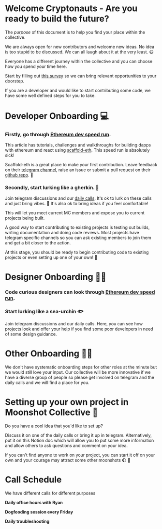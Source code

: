 # **Welcome Cryptonauts - Are you ready to build the future?**


The *purpose* of this document is to help you find your place within the collective.

We are always open for new contributors and welcome new ideas. No idea is too stupid to be discussed. We can all laugh about it at the very least. :smiley: 

Everyone has a different journey within the collective and you can choose how you spend your time here. 

Start by filling out [this survey](https://docs.google.com/forms/d/1izilMBRoE3krtTPmHR9Tbw1ScvX6gSYBFltCGp7gv6A/edit) so we can bring relevant opportunities to your doorstep.

If you are a developer and would like to start contributing some code, we have some well defined steps for you to take.

# Developer Onboarding :computer: 

### Firstly, go through [Ethereum dev speed run](https://medium.com/@austin_48503/%EF%B8%8Fethereum-dev-speed-run-bd72bcba6a4c). 
This article has tutorials, challenges and walkthroughs for building dapps with ethereum and react using [scaffold-eth](https://github.com/scaffold-eth/scaffold-eth). This speed run is absolutely sick!

Scaffold-eth is a great place to make your first contribution. Leave feedback on their [telegram channel](https://t.me/joinchat/KByvmRe5wkR-8F_zz6AjpA), raise an issue or submit a pull request on their [github repo](https://github.com/scaffold-eth/scaffold-eth). :cake: 
&nbsp;  

### Secondly, start lurking like a gherkin. :cucumber:  

Join telegram discussions and our [daily calls](#call-schedule). It's ok to lurk on these calls and just bring vibes. :call_me_hand:   It's also ok to bring ideas if you feel comfortable!

This will let you meet current MC members and expose you to current projects being built.

A good way to start contributing to existing projects is testing out builds, writing documentation and doing code reviews. Most projects have telegram specific channels so you can ask existing members to join them and get a bit closer to the action.


At this stage, you should be ready to begin contributing code to existing projects or even setting up one of your own! :rainbow: 

 # Designer Onboarding :artist: 

### Code curious designers can look through [Ethereum dev speed run](https://medium.com/@austin_48503/%EF%B8%8Fethereum-dev-speed-run-bd72bcba6a4c).

### Start lurking like a sea-urchin :fish:
Join telegram discussions and our daily calls. Here, you can see how projects look and offer your help if you find some poor developers in need of some design guidance.

 # Other Onboarding :artist: 

We don't have systematic onboarding steps for other roles at the minute but we would still love your input. Our collective will be more innovative if we have a diverse group of people so please get involved on telegram and the daily calls and we will find a place for you.

# Setting up your own project in Moonshot Collective :rocket:


Do you have a cool idea that you'd like to set up?

Discuss it on one of the daily calls or bring it up in telegram. Alternatively, put it on this Notion doc which will allow you to put some more information and allow others to ask questions and comment on your idea.

If you can't find anyone to work on your project, you can start it off on your own and your courage may attract some other moonshots :moon: :rocket:


# Call Schedule



We have different calls for different purposes

**Daily office hours with Ryan**

**Dogfooding session every Friday**

**Daily troubleshooting**


